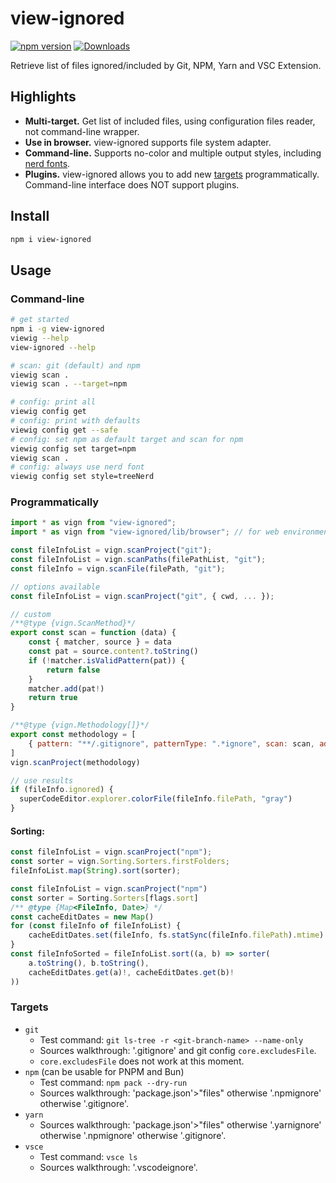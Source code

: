 # view-ignored

[![npm version](https://badge.fury.io/js/view-ignored.svg)](https://www.npmjs.com/package/view-ignored)
[![Downloads](https://img.shields.io/npm/dm/view-ignored.svg)](https://www.npmjs.com/package/view-ignored)

Retrieve list of files ignored/included by Git, NPM, Yarn and VSC Extension.

## Highlights

- **Multi-target.** Get list of included files, using configuration files reader, not command-line wrapper.
- **Use in browser.** view-ignored supports file system adapter.
- **Command-line.** Supports no-color and multiple output styles, including [nerd fonts](https://github.com/ryanoasis/nerd-fonts).
- **Plugins.** view-ignored allows you to add new [targets](#targets) programmatically. Command-line interface does NOT support plugins.

## Install

```bash
npm i view-ignored
```

## Usage

### Command-line

```bash
# get started
npm i -g view-ignored
viewig --help
view-ignored --help

# scan: git (default) and npm
viewig scan .
viewig scan . --target=npm

# config: print all
viewig config get
# config: print with defaults
viewig config get --safe
# config: set npm as default target and scan for npm
viewig config set target=npm
viewig scan .
# config: always use nerd font
viewig config set style=treeNerd
```

### Programmatically

```js
import * as vign from "view-ignored";
import * as vign from "view-ignored/lib/browser"; // for web environment apps

const fileInfoList = vign.scanProject("git");
const fileInfoList = vign.scanPaths(filePathList, "git");
const fileInfo = vign.scanFile(filePath, "git");

// options available
const fileInfoList = vign.scanProject("git", { cwd, ... });

// custom
/**@type {vign.ScanMethod}*/
export const scan = function (data) {
    const { matcher, source } = data
    const pat = source.content?.toString()
    if (!matcher.isValidPattern(pat)) {
        return false
    }
    matcher.add(pat!)
    return true
}

/**@type {vign.Methodology[]}*/
export const methodology = [
    { pattern: "**/.gitignore", patternType: ".*ignore", scan: scan, addPatterns: addPatternsExclude },
]
vign.scanProject(methodology)

// use results
if (fileInfo.ignored) {
  superCodeEditor.explorer.colorFile(fileInfo.filePath, "gray")
}
```

#### Sorting:

```js
const fileInfoList = vign.scanProject("npm");
const sorter = vign.Sorting.Sorters.firstFolders;
fileInfoList.map(String).sort(sorter);
```

```js
const fileInfoList = vign.scanProject("npm")
const sorter = Sorting.Sorters[flags.sort]
/** @type {Map<FileInfo, Date>} */
const cacheEditDates = new Map()
for (const fileInfo of fileInfoList) {
	cacheEditDates.set(fileInfo, fs.statSync(fileInfo.filePath).mtime)
}
const fileInfoSorted = fileInfoList.sort((a, b) => sorter(
	a.toString(), b.toString(),
	cacheEditDates.get(a)!, cacheEditDates.get(b)!
))
```

### Targets

- `git`
  - Test command: `git ls-tree -r <git-branch-name> --name-only`
  - Sources walkthrough: '.gitignore' and git config `core.excludesFile`.
  - `core.excludesFile` does not work at this moment.
- `npm` (can be usable for PNPM and Bun)
  - Test command: `npm pack --dry-run`
  - Sources walkthrough: 'package.json'>"files" otherwise '.npmignore' otherwise '.gitignore'.
- `yarn`
  - Sources walkthrough: 'package.json'>"files" otherwise '.yarnignore' otherwise '.npmignore' otherwise '.gitignore'.
- `vsce`
  - Test command: `vsce ls`
  - Sources walkthrough: '.vscodeignore'.
